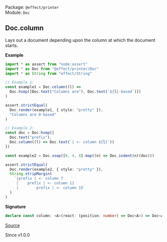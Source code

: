 Package: `@effect/printer`<br />
Module: `Doc`<br />

## Doc.column

Lays out a document depending upon the column at which the document starts.

**Example**

```ts
import * as assert from "node:assert"
import * as Doc from "@effect/printer/Doc"
import * as String from "effect/String"

// Example 1:
const example1 = Doc.column((l) =>
  Doc.hsep([Doc.text("Columns are"), Doc.text(`${l}-based`)])
)

assert.strictEqual(
  Doc.render(example1, { style: "pretty" }),
  "Columns are 0-based"
)

// Example 2:
const doc = Doc.hsep([
  Doc.text("prefix"),
  Doc.column((l) => Doc.text(`| <- column ${l}`))
])

const example2 = Doc.vsep([0, 4, 8].map((n) => Doc.indent(n)(doc)))

assert.strictEqual(
  Doc.render(example2, { style: "pretty" }),
  String.stripMargin(
    `|prefix | <- column 7
     |    prefix | <- column 11
     |        prefix | <- column 15`
  )
)
```

**Signature**

```ts
declare const column: <A>(react: (position: number) => Doc<A>) => Doc<A>
```

[Source](https://github.com/Effect-TS/effect/tree/main/packages/printer/src/Doc.ts#L1492)

Since v1.0.0
